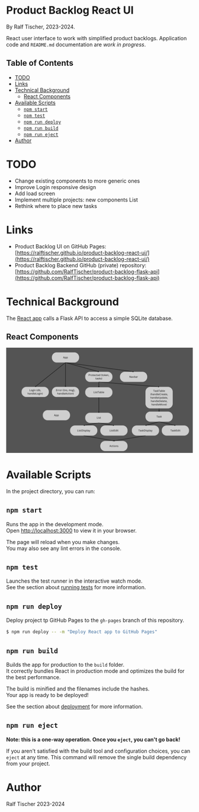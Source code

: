 # Product Backlog React UI

By Ralf Tischer, 2023-2024.

React user interface to work with simplified product backlogs.
Application code and `README.md` documentation are _work in progress_.

<!-- MD-TOC START LEVEL 2 -->

## Table of Contents

- [TODO](#todo)
- [Links](#links)
- [Technical Background](#technical-background)
  - [React Components](#react-components)
- [Available Scripts](#available-scripts)
  - [`npm start`](#`npm-start`)
  - [`npm test`](#`npm-test`)
  - [`npm run deploy`](#`npm-run-deploy`)
  - [`npm run build`](#`npm-run-build`)
  - [`npm run eject`](#`npm-run-eject`)
- [Author](#author)

<!-- MD-TOC END -->

# TODO

* Change existing components to more generic ones
* Improve Login responsive design
* Add load screen
* Implement multiple projects: new components List
* Rethink where to place new tasks

# Links

* Product Backlog UI on GitHub Pages: [https://ralftischer.github.io/product-backlog-react-ui/](https://ralftischer.github.io/product-backlog-react-ui/)
* Product Backlog Backend GitHub (private) repository: [https://github.com/RalfTischer/product-backlog-flask-api](https://github.com/RalfTischer/product-backlog-flask-api)

# Technical Background

The [React app](https://ralftischer.github.io/product-backlog-react-ui/) calls a Flask API to access a simple SQLite database.

## React Components

![Charts of Components](./docu/ProductBacklogComponents.png)


# Available Scripts

In the project directory, you can run:

## `npm start`

Runs the app in the development mode.\
Open [http://localhost:3000](http://localhost:3000) to view it in your browser.

The page will reload when you make changes.\
You may also see any lint errors in the console.

## `npm test`

Launches the test runner in the interactive watch mode.\
See the section about [running tests](https://facebook.github.io/create-react-app/docs/running-tests) for more information.

## `npm run deploy`

Deploy project tp GitHub Pages to the `gh-pages` branch of this repository.


 ```bash
 $ npm run deploy -- -m "Deploy React app to GitHub Pages"
 ```

## `npm run build`

Builds the app for production to the `build` folder.\
It correctly bundles React in production mode and optimizes the build for the best performance.

The build is minified and the filenames include the hashes.\
Your app is ready to be deployed!

See the section about [deployment](https://facebook.github.io/create-react-app/docs/deployment) for more information.

## `npm run eject`

**Note: this is a one-way operation. Once you `eject`, you can't go back!**

If you aren't satisfied with the build tool and configuration choices, you can `eject` at any time. This command will remove the single build dependency from your project.

# Author
Ralf Tischer
2023-2024
